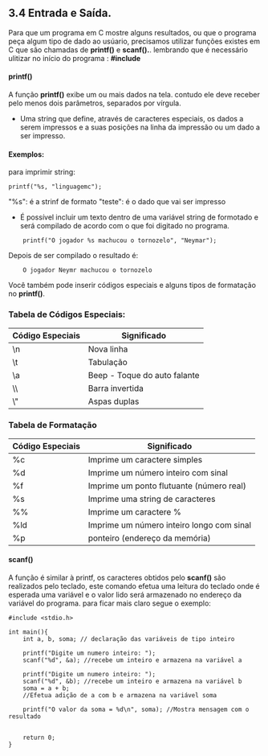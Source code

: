 ## 3.4 Entrada e Saída.

Para que um programa em C mostre alguns resultados, ou que o programa peça algum tipo de dado ao usúario, precisamos utilizar funções existes em C que são chamadas de **printf()** e **scanf().**. lembrando que é necessário ulitizar no início do programa : **#include**

#### printf()

A função **printf()** exibe um ou mais dados na tela. contudo ele deve receber pelo menos dois parâmetros, separados por vírgula.

- Uma string que define, através de caracteres especiais, os dados a serem impressos e a suas posições na linha da impressão ou um dado a ser impresso.


#### Exemplos:
para imprimir string:

```
printf("%s, "linguagemc");
```
"%s": é a strinf de formato
"teste": é o dado que vai ser impresso

- É possível incluir um texto dentro de uma variável string de formotado e será compilado de acordo com o que foi digitado no programa.

``` 
    printf("O jogador %s machucou o tornozelo", "Neymar");
```

Depois de ser compilado o resultado é:

```
    O jogador Neymr machucou o tornozelo
```

Você também pode inserir códigos especiais e alguns tipos de formatação no **printf()**.

### Tabela de Códigos Especiais:

|Código Especiais | Significado |
|-----------------| ------------
| \n| Nova linha |
| \t | Tabulação |
| \a | Beep - Toque do auto falante |
| \\\ | Barra invertida |
| \\" | Aspas duplas|

### Tabela de Formatação 

|Código Especiais | Significado |
|-----------------| ------------|
| %c | Imprime um caractere simples |
| %d | Imprime um número inteiro com sinal |
| %f | Imprime um ponto flutuante (número real) |
| %s | Imprime uma string de caracteres |
| %% | Imprime um caractere % |
| %ld | Imprime um número inteiro longo com sinal |
| %p | ponteiro (endereço da memória) |

#### scanf()

A função é similar à printf, os caracteres obtidos pelo **scanf()** são realizados pelo teclado,
este comando efetua uma leitura do teclado onde é esperada uma variável e o valor lido será armazenado no endereço da variável do programa. para ficar mais claro segue o exemplo:


```
#include <stdio.h>

int main(){
    int a, b, soma; // declaração das variáveis de tipo inteiro

    printf("Digite um numero inteiro: ");
    scanf("%d", &a); //recebe um inteiro e armazena na variável a
  
    printf("Digite um numero inteiro: ");
    scanf("%d", &b); //recebe um inteiro e armazena na variável b
    soma = a + b;
    //Efetua adição de a com b e armazena na variável soma
  
    printf("O valor da soma = %d\n", soma); //Mostra mensagem com o resultado
  

    return 0;
}
```

